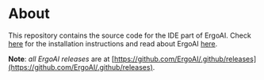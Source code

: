 # About #
This repository contains the source code for the IDE part of ErgoAI. Check [here](https://github.com/ErgoAI/.github/blob/main/profile/README.md#installation) for the installation instructions and read about ErgoAI [here](https://github.com/ErgoAI/.github/blob/main/profile/README.md).

**Note**: *all ErgoAI releases* are at
[https://github.com/ErgoAI/.github/releases](https://github.com/ErgoAI/.github/releases).

